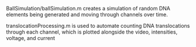BallSimulation/ballSimulation.m creates a simulation of random DNA elements being generated and moving through channels over time.

translocationProcessing.m is used to automate counting DNA translocations through each channel, which is plotted alongside the video, intensities, voltage, and current

